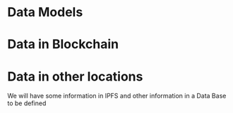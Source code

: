 # Data Models

# Data in Blockchain

# Data in other locations

We will have some information in IPFS and other information in a Data Base to be defined
